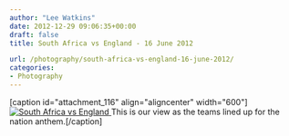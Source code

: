 ```yaml
---
author: "Lee Watkins"
date: 2012-12-29 09:06:35+00:00
draft: false
title: South Africa vs England - 16 June 2012

url: /photography/south-africa-vs-england-16-june-2012/
categories:
- Photography
---
```


[caption id="attachment_116" align="aligncenter" width="600"][![South Africa vs England](http://media.unieklee.com/wp-content/uploads/2012/12/SAvsEngland-1024x336.jpg)
](http://media.unieklee.com/wp-content/uploads/2012/12/SAvsEngland.jpg) This is our view as the teams lined up for the nation anthem.[/caption]<!--more-->
